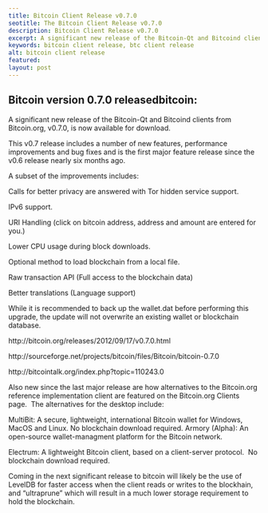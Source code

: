 ```yaml
---
title: Bitcoin Client Release v0.7.0
seotitle: The Bitcoin Client Release v0.7.0
description: Bitcoin Client Release v0.7.0
excerpt: A significant new release of the Bitcoin-Qt and Bitcoind clients from Bitcoin.org.
keywords: bitcoin client release, btc client release
alt: bitcoin client release
featured: 
layout: post
---
```


<h2>Bitcoin version 0.7.0 releasedbitcoin:</h2>

<p>A significant new release of the Bitcoin-Qt and Bitcoind clients from Bitcoin.org, v0.7.0, is now available for download.<p>

<p>This v0.7 release includes a number of new features, performance improvements and bug fixes and is the first major feature release since the v0.6 release nearly six months ago.<p>

<p>A subset of the improvements includes:<p>

<p>Calls for better privacy are answered with Tor hidden service support.<p>

<p>IPv6 support.<p>

<p>URI Handling (click on bitcoin address, address and amount are entered for you.)<p>

<p>Lower CPU usage during block downloads.<p>

<p>Optional method to load blockchain from a local file.<p>

<p>Raw transaction API (Full access to the blockchain data)<p>

<p>Better translations (Language support)<p>

<p>While it is recommended to back up the wallet.dat before performing this upgrade, the update will not overwrite an existing wallet or blockchain database.<p>

<p>http://bitcoin.org/releases/2012/09/17/v0.7.0.html<p>

<p>http://sourceforge.net/projects/bitcoin/files/Bitcoin/bitcoin-0.7.0<p>

<p>http://bitcointalk.org/index.php?topic=110243.0<p>

<p>Also new since the last major release are how alternatives to the Bitcoin.org reference implementation client are featured on the Bitcoin.org Clients page.  The alternatives for the desktop include:<p>

<p>MultiBit: A secure, lightweight, international Bitcoin wallet for Windows, MacOS and Linux. No blockchain download required.
Armory (Alpha): An open-source wallet-managment platform for the Bitcoin network.<p>

<p>Electrum: A lightweight Bitcoin client, based on a client-server protocol.  No blockchain download required.<p>

<p>Coming in the next significant release to bitcoin will likely be the use of LevelDB for faster access when the client reads or writes to the blockhain, and “ultraprune” which will result in a much lower storage requirement to hold the blockchain.<p>


